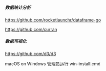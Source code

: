 
##### 数据统计分析
https://github.com/rocketlaunchr/dataframe-go

https://github.com/curran

##### 数据可视化
https://github.com/d3/d3

macOS on Windows
管理员运行 win-install.cmd 
